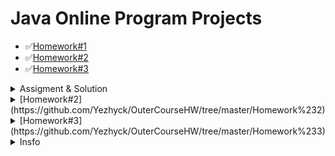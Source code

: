 Java Online Program Projects
=====================================================================================================
+ ✅[Homework#1](https://github.com/Yezhyck/OuterCourseHW/tree/master/Homework%231/HelloWorldScannerMVC)
+ ✅[Homework#2](https://github.com/Yezhyck/OuterCourseHW/tree/master/Homework%232)
+ ✅[Homework#3](https://github.com/Yezhyck/OuterCourseHW/tree/master/Homework%233)

<details><summary>Assigment & Solution</summary>
 
    * oihuhgguyfuf
    * https://github.com/Yezhyck/OuterCourseHW/tree/master/Homework%231/HelloWorldScannerMVC
 
</details>
<details><summary>[Homework#2](https://github.com/Yezhyck/OuterCourseHW/tree/master/Homework%232)</summary>
  * Assigment:
  * Solution:
    [AlgorythmsAssigmentMVC](https://github.com/Yezhyck/OuterCourseHW/tree/master/Homework%233/AlgorythmsAssigmentMVC)
    [GuessingGameScannerMVC](https://github.com/Yezhyck/OuterCourseHW/tree/master/Homework%232/GuessingGameScannerMVC)
</details>
<details><summary>[Homework#3](https://github.com/Yezhyck/OuterCourseHW/tree/master/Homework%233)</summary>
  * Assigment:
  * Solution:
    [RegexRegistrationMVCV1](https://github.com/Yezhyck/OuterCourseHW/tree/master/Homework%233/RegexRegistrationMVCV1)
    [RegexRegistrationMVC](https://github.com/Yezhyck/OuterCourseHW/tree/master/Homework%233/RegexRegistrationMVC)
</details>

<details><summary>Insfo</summary>
 
   `Solution:`
   * [HelloWorldScannerMVC](https://github.com/Yezhyck/OuterCourseHW/tree/master/Homework%231/HelloWorldScannerMVC)
 
   1. First item must be preceeded with an empty line.
   1. Markdown renders **perfectly**.
   1. Extra item.

</details>
